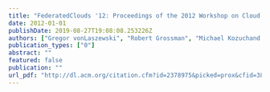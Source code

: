 ```yaml
---
title: "FederatedClouds '12: Proceedings of the 2012 Workshop on Cloud Services, Federation, and the 8th Open Cirrus Summit"
date: 2012-01-01
publishDate: 2019-08-27T19:08:08.253226Z
authors: ["Gregor vonLaszewski", "Robert Grossman", "Michael Kozuchand Rick McGeerand Dejan Milojicic"]
publication_types: ["0"]
abstract: ""
featured: false
publication: ""
url_pdf: "http://dl.acm.org/citation.cfm?id=2378975&picked=prox&cfid=389635474&cftoken=32712991"
---
```


